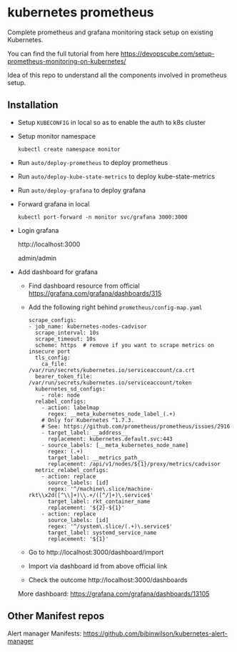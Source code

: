 # kubernetes prometheus

Complete prometheus and grafana monitoring stack setup on existing Kubernetes.

You can find the full tutorial from here https://devopscube.com/setup-prometheus-monitoring-on-kubernetes/

Idea of this repo to understand all the components involved in prometheus setup.

## Installation

- Setup `KUBECONFIG` in local so as to enable the auth to k8s cluster

- Setup monitor namespace

  ```
  kubectl create namespace monitor
  ```

- Run `auto/deploy-prometheus` to deploy prometheus

- Run `auto/deploy-kube-state-metrics` to deploy kube-state-metrics

- Run `auto/deploy-grafana` to deploy grafana

- Forward grafana in local
  
  ```
  kubectl port-forward -n monitor svc/grafana 3000:3000
  ```

- Login grafana

  http://localhost:3000

  admin/admin

- Add dashboard for grafana

  - Find dashboard resource from official 
    https://grafana.com/grafana/dashboards/315
  - Add the following right behind `prometheus/config-map.yaml`
    ```
    scrape_configs:
    - job_name: kubernetes-nodes-cadvisor
      scrape_interval: 10s
      scrape_timeout: 10s
      scheme: https  # remove if you want to scrape metrics on insecure port
      tls_config:
        ca_file: /var/run/secrets/kubernetes.io/serviceaccount/ca.crt
      bearer_token_file: /var/run/secrets/kubernetes.io/serviceaccount/token
      kubernetes_sd_configs:
        - role: node
      relabel_configs:
        - action: labelmap
          regex: __meta_kubernetes_node_label_(.+)
        # Only for Kubernetes ^1.7.3.
        # See: https://github.com/prometheus/prometheus/issues/2916
        - target_label: __address__
          replacement: kubernetes.default.svc:443
        - source_labels: [__meta_kubernetes_node_name]
          regex: (.+)
          target_label: __metrics_path__
          replacement: /api/v1/nodes/${1}/proxy/metrics/cadvisor
      metric_relabel_configs:
        - action: replace
          source_labels: [id]
          regex: '^/machine\.slice/machine-rkt\\x2d([^\\]+)\\.+/([^/]+)\.service$'
          target_label: rkt_container_name
          replacement: '${2}-${1}'
        - action: replace
          source_labels: [id]
          regex: '^/system\.slice/(.+)\.service$'
          target_label: systemd_service_name
          replacement: '${1}'
    ```

  - Go to http://localhost:3000/dashboard/import
  - Import via dashboard id from above official link
  - Check the outcome http://localhost:3000/dashboards

  More dashboard: https://grafana.com/grafana/dashboards/13105

## Other Manifest repos

Alert manager Manifests: https://github.com/bibinwilson/kubernetes-alert-manager
